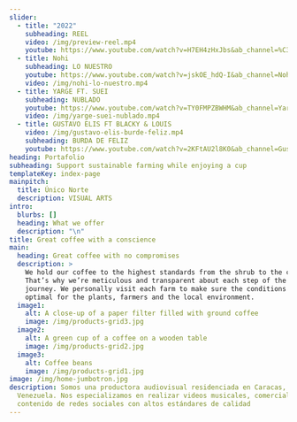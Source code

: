 ```yaml
---
slider:
  - title: "2022"
    subheading: REEL
    video: /img/preview-reel.mp4
    youtube: https://www.youtube.com/watch?v=H7EH4zHxJbs&ab_channel=%C3%9ANICONORTE
  - title: Nohi
    subheading: LO NUESTRO
    youtube: https://www.youtube.com/watch?v=jskOE_hdQ-I&ab_channel=Nohi
    video: /img/nohi-lo-nuestro.mp4
  - title: YARGE FT. SUEI
    subheading: NUBLADO
    youtube: https://www.youtube.com/watch?v=TY0FMPZBWHM&ab_channel=Yarge
    video: /img/yarge-suei-nublado.mp4
  - title: GUSTAVO ELIS FT BLACKY & LOUIS
    video: /img/gustavo-elis-burde-feliz.mp4
    subheading: BURDA DE FELIZ
    youtube: https://www.youtube.com/watch?v=2KFtAU2l8K0&ab_channel=GustavoElis
heading: Portafolio
subheading: Support sustainable farming while enjoying a cup
templateKey: index-page
mainpitch:
  title: Único Norte
  description: VISUAL ARTS
intro:
  blurbs: []
  heading: What we offer
  description: "\n"
title: Great coffee with a conscience
main:
  heading: Great coffee with no compromises
  description: >
    We hold our coffee to the highest standards from the shrub to the cup.
    That’s why we’re meticulous and transparent about each step of the coffee’s
    journey. We personally visit each farm to make sure the conditions are
    optimal for the plants, farmers and the local environment.
  image1:
    alt: A close-up of a paper filter filled with ground coffee
    image: /img/products-grid3.jpg
  image2:
    alt: A green cup of a coffee on a wooden table
    image: /img/products-grid2.jpg
  image3:
    alt: Coffee beans
    image: /img/products-grid1.jpg
image: /img/home-jumbotron.jpg
description: Somos una productora audiovisual residenciada en Caracas,
  Venezuela. Nos especializamos en realizar videos musicales, comerciales y
  contenido de redes sociales con altos estándares de calidad
---
```

